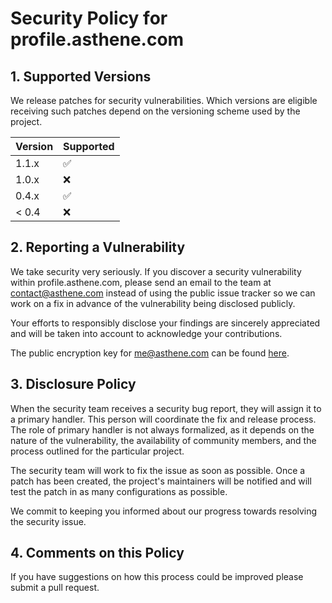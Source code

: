 # Security Policy for profile.asthene.com

## 1. Supported Versions

We release patches for security vulnerabilities. Which versions are eligible receiving such patches depend on the versioning scheme used by the project.

| Version | Supported          |
| ------- | ------------------ |
| 1.1.x   | :white_check_mark: |
| 1.0.x   | :x:                |
| 0.4.x   | :white_check_mark: |
| < 0.4   | :x:                |

## 2. Reporting a Vulnerability

We take security very seriously. If you discover a security vulnerability within profile.asthene.com, please send an email to the team at contact@asthene.com instead of using the public issue tracker so we can work on a fix in advance of the vulnerability being disclosed publicly.

Your efforts to responsibly disclose your findings are sincerely appreciated and will be taken into account to acknowledge your contributions.  

The public encryption key for me@asthene.com can be found [here](https://keys.openpgp.org/vks/v1/by-fingerprint/4D32C91172BA04DD710273175430B27404286AA5).

## 3. Disclosure Policy

When the security team receives a security bug report, they will assign it to a primary handler. This person will coordinate the fix and release process. The role of primary handler is not always formalized, as it depends on the nature of the vulnerability, the availability of community members, and the process outlined for the particular project.

The security team will work to fix the issue as soon as possible. Once a patch has been created, the project's maintainers will be notified and will test the patch in as many configurations as possible.

We commit to keeping you informed about our progress towards resolving the security issue.

## 4. Comments on this Policy

If you have suggestions on how this process could be improved please submit a pull request.

